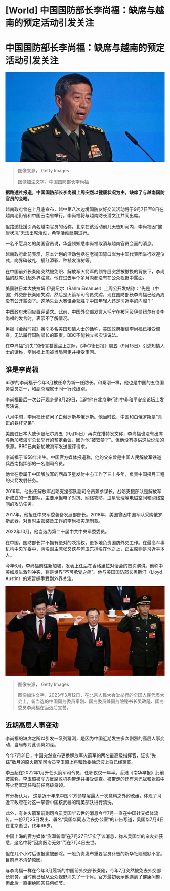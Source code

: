 # [World] 中国国防部长李尚福：缺席与越南的预定活动引发关注

#  中国国防部长李尚福：缺席与越南的预定活动引发关注


![中国国防部长李尚福](_131095865_gettyimages-1600811971.jpg)

> 图像来源，  Getty Images
>
> 图像加注文字，中国国防部长李尚福

**据路透社报道，中国国防部长李尚福上周突然以健康状况为由，缺席了与越南国防官员的会晤。**

越南政府曾在上月底宣布，越中第八次边境国防友好交流活动将于9月7日至8日在越南老街省和中国云南省举行。李尚福将与越南防长潘文江共同出席。

但路透社援引两名越南官员的话称，北京在该活动前几天告知河内，李尚福因“健康状况”无法出席活动，希望活动延期进行。

一名不愿具名的美国官员说，华盛顿知悉李尚福取消与越南官员会面的消息。

越南政府此前表示，原本计划的活动包括在老街国际口岸为中国代表团举行欢迎仪式，向界碑敬礼、描红添彩、种植友谊树等。

在中国前外长秦刚突然被免职、解放军火箭军的领导层突然被撤换的背景下，李尚福的缺席引起外界注意。他在过去半个多月内都没有在公众视野中露面。

美国驻日本大使拉姆·伊曼纽尔（Rahm Emanuel）上周公开发帖称：“先是（中国）外交部长秦刚失踪，然后是火箭军司令员失踪，现在国防部长李尚福已经两周没有公开露面了。这场失业大赛谁会获胜？中国年轻人还是习近平的内阁？”

中国政府未回应置评请求。此前，中国外交部发言人毛宁在被问及伊曼纽尔有关李尚福的发言时，表示不了解情况。

另据《金融时报》援引多名美国知情人士的话称，美国政府相信李尚福已接受调查，无法履行国防部长的职责。BBC不能独立核实该说法。

在李尚福“消失”的传言甚嚣尘上之际，《华尔街日报》周五（9月15日）引述知情人士的话称，李尚福上周被当局带走并接受审问。

##  谁是李尚福

65岁的李尚福于今年3月被任命为新一任防长。和秦刚一样，他也是中国的五位国务委员之一，和副总理属于同一行政级别。

李尚福最后一次公开现身是8月29日，当时他在北京举行的中非和平安全论坛上发表演说。

八月中旬，李尚福还访问了白俄罗斯与俄罗斯。他当时说，中国和白俄罗斯是“真正的铁杆兄弟”。

美国驻日本大使伊曼纽尔周五（9月15日）再次在推特发文称，李尚福也没有出席与新加坡海军总长举行的预定会议，因为他“被软禁了”。但他没有提供这些说法的来源。BBC已向新加坡海军发送置评请求。

李尚福于1958年出生。中国官方媒体报道称，他的父亲曾是中国人民解放军铁道兵西南指挥部的一名副司令员。

他曾在隶属于中国解放军的西昌卫星发射中心工作了三十多年，负责中国探月工程的火箭发射任务。

2016年，他出任解放军战略支援部队副司令员兼参谋长。战略支援部队是解放军新成立的一支部队，主要承担电子对抗、网络攻防、卫星管理等电磁空间和网络空间的攻防任务。

2017年，他担任中央军委装备发展部部长。2018年，美国曾因中国军队采购俄罗斯武器，对当时主管装备工作的李尚福实施制裁。

2022年10月，他当选为第二十届中共中央军委委员。

在中国，国防部长并不拥有绝对的决策权，更多地负责国防外交工作。在最高军事机构中央军委中，两名副主席张又侠与何卫东排名在他之上，正主席则是习近平本人。

今年6月，李尚福前往新加坡，发表上任后在香格里拉对话会的首次演讲。他称中美如发生激烈冲突，将是世界“不可承受之痛”。他与美国国防部长奥斯汀（Lloyd Austin）的短暂握手受到外界关注。

![2023年3月12日，在北京人民大会堂举行的全国人民代表大会上，新当选的中国国务委员秦刚、国务委员兼国务院秘书长吴政隆、国务委员李尚福在当选后宣誓。](_131095867_gettyimages-1248050705.jpg)

> 图像来源，  Getty Images
>
> 图像加注文字，2023年3月12日，在北京人民大会堂举行的全国人民代表大会上，新当选的中国国务委员秦刚、国务委员兼国务院秘书长吴政隆、国务委员李尚福在当选后宣誓。

##  近期高层人事变动

李尚福的缺席之所以引发一系列猜测，是因为中国近期发生多次剧烈的高层人事变动，当局却对此讳莫如深。

今年7月31日，中国突然宣布更换解放军火箭军的两名最高级指挥官，证实“失踪”数月的原火箭军司令员李玉超上将和政委徐忠波上将已经离职。

李玉超在2022年1月升任火箭军司令员，任职仅仅一年半。香港《南华早报》此前披露称，李玉超被军方反腐败机构带走并接受调查。被带走的还有刘光斌和张振中等火箭军现任和前任高级将领。

有分析认为， 这是近十年来中国军方领导层最大一次意料之外的改组，体现了习近平政府在对这一掌管中国核武器的精英部队进行清洗。

此外，有关火箭军前副司令员吴国华去世的消息今年7月一直在中国社交媒体流传。一份7月25日发出、署名“吴国华同志治丧办公室”的讣告写道，吴国华7月4日在北京逝世，终年66岁。

中国上海的官方媒体“澎湃新闻”在7月27日证实了该消息，称从吴国华的亲友处获悉，这名中将“因病医治无效”而在7月4日去世。

但在几个小时后该报道被删除。一般负责发布重要官员讣告的新华社则缄默不言。目前尚不清楚原因。

与李尚福一样在今年3月履新的中国前外交部长秦刚，今年7月突然被免去外交部长职务，当时他已经从公众视野消失了一个月。官方最初表示他遇到了健康问题，但此后一直拒绝回答任何细节。


